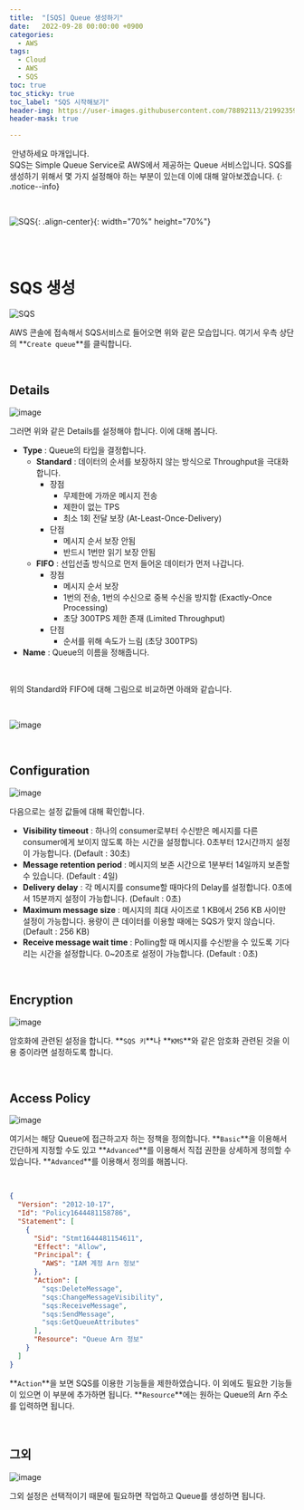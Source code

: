 ```yaml
---
title:  "[SQS] Queue 생성하기"
date:   2022-09-28 00:00:00 +0900
categories:
  - AWS
tags:
  - Cloud
  - AWS
  - SQS
toc: true
toc_sticky: true
toc_label: "SQS 시작해보기"
header-img: https://user-images.githubusercontent.com/78892113/219923597-904fac66-eb44-4b0c-8a90-46360d5b2123.png
header-mask: true

---
```


&nbsp;안녕하세요 마개입니다.  
SQS는 Simple Queue Service로 AWS에서 제공하는 Queue 서비스입니다. SQS를 생성하기 위해서 몇 가지 설정해야 하는 부분이 있는데 이에 대해 알아보겠습니다.
{: .notice--info}

<br>

![SQS](https://user-images.githubusercontent.com/78892113/219923597-904fac66-eb44-4b0c-8a90-46360d5b2123.png){: .align-center}{: width="70%" height="70%"} 

<br><br>

# SQS 생성

![SQS](https://user-images.githubusercontent.com/78892113/219924851-735b7b2e-73d8-42fe-9632-b49ed2825e7d.png)

AWS 콘솔에 접속해서 SQS서비스로 들어오면 위와 같은 모습입니다. 여기서 우측 상단의 **`Create queue`**를 클릭합니다.

<br>

## Details

![image](https://user-images.githubusercontent.com/78892113/219925112-622d9dce-7ad7-4be1-a3af-179aff85b11f.png)

그러면 위와 같은 Details를 설정해야 합니다. 이에 대해 봅니다.

* **Type** : Queue의 타입을 결정합니다.
  * **Standard** : 데이터의 순서를 보장하지 않는 방식으로 Throughput을 극대화합니다. 
    * 장점
      * 무제한에 가까운 메시지 전송
      * 제한이 없는 TPS
      * 최소 1회 전달 보장 (At-Least-Once-Delivery)
    * 단점
      * 메시지 순서 보장 안됨
      * 반드시 1번만 읽기 보장 안됨
  * **FIFO** : 선입선출 방식으로 먼저 들어온 데이터가 먼저 나갑니다.
    * 장점
      * 메시지 순서 보장
      * 1번의 전송, 1번의 수신으로 중복 수신을 방지함 (Exactly-Once Processing)
      * 초당 300TPS 제한 존재 (Limited Throughput)
    * 단점
      * 순서를 위해 속도가 느림 (초당 300TPS)
* **Name** : Queue의 이름을 정해줍니다.

<br>

위의 Standard와 FIFO에 대해 그림으로 비교하면 아래와 같습니다.

<br>

![image](https://user-images.githubusercontent.com/78892113/219926276-05777f61-eaa5-4bd7-bb47-b211958be957.png)

<br>

## Configuration

![image](https://user-images.githubusercontent.com/78892113/219926370-8091d0f6-cdb9-4df9-a33a-9e843ec039ef.png)

다음으로는 설정 값들에 대해 확인합니다.

* **Visibility timeout** : 하나의 consumer로부터 수신받은 메시지를 다른 consumer에게 보이지 않도록 하는 시간을 설정합니다. 0초부터 12시간까지 설정이 가능합니다. (Default : 30초)
* **Message retention period** : 메시지의 보존 시간으로 1분부터 14일까지 보존할 수 있습니다. (Default : 4일)
* **Delivery delay** : 각 메시지를 consume할 때마다의 Delay를 설정합니다. 0초에서 15분까지 설정이 가능합니다. (Default : 0초)
* **Maximum message size** : 메시지의 최대 사이즈로 1 KB에서 256 KB 사이만 설정이 가능합니다. 용량이 큰 데이터를 이용할 때에는 SQS가 맞지 않습니다. (Default : 256 KB)
* **Receive message wait time** : Polling할 때 메시지를 수신받을 수 있도록 기다리는 시간을 설정합니다. 0~20초로 설정이 가능합니다. (Default : 0초)

<br>

## Encryption

![image](https://user-images.githubusercontent.com/78892113/219928885-0159046a-7cc9-4f9e-a74b-69f555e749ae.png)

암호화에 관련된 설정을 합니다. **`SQS 키`**나 **`KMS`**와 같은 암호화 관련된 것을 이용 중이라면 설정하도록 합니다.

<br>

## Access Policy

![image](https://user-images.githubusercontent.com/78892113/219929066-7f9326ff-fe2c-4a8b-9150-305a9e3ad04a.png)

여기서는 해당 Queue에 접근하고자 하는 정책을 정의합니다. **`Basic`**을 이용해서 간단하게 지정할 수도 있고 **`Advanced`**를 이용해서 직접 권한을 상세하게 정의할 수 있습니다. **`Advanced`**를 이용해서 정의를 해봅니다.

<br>

```json
{
  "Version": "2012-10-17",
  "Id": "Policy1644481158786",
  "Statement": [
    {
      "Sid": "Stmt1644481154611",
      "Effect": "Allow",
      "Principal": {
        "AWS": "IAM 계정 Arn 정보"
      },
      "Action": [
        "sqs:DeleteMessage",
        "sqs:ChangeMessageVisibility",
        "sqs:ReceiveMessage",
        "sqs:SendMessage",
        "sqs:GetQueueAttributes"
      ],
      "Resource": "Queue Arn 정보"
    }
  ]
}
```

**`Action`**을 보면 SQS를 이용한 기능들을 제한하였습니다. 이 외에도 필요한 기능들이 있으면 이 부분에 추가하면 됩니다. **`Resource`**에는 원하는 Queue의 Arn 주소를 입력하면 됩니다.

<br>

## 그외

![image](https://user-images.githubusercontent.com/78892113/219930137-e74e15ef-b673-4389-aa0f-cb6f6390fe4f.png)

그외 설정은 선택적이기 때문에 필요하면 작업하고 Queue를 생성하면 됩니다.